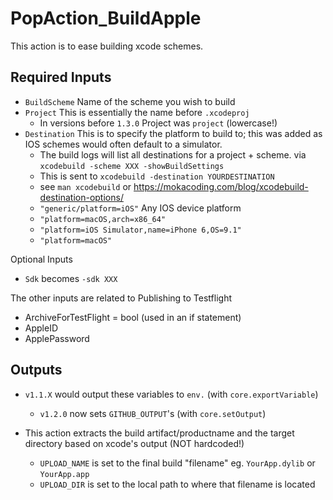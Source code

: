 PopAction_BuildApple
==========
This action is to ease building xcode schemes.

Required Inputs
--------------
- `BuildScheme` Name of the scheme you wish to build 
- `Project` This is essentially the name before `.xcodeproj`
	- In versions before `1.3.0` Project was `project` (lowercase!)
- `Destination` This is to specify the platform to build to; this was added as IOS schemes would often default to a simulator.
	- The build logs will list all destinations for a project + scheme. via `xcodebuild -scheme XXX -showBuildSettings`
	- This is sent to `xcodebuild -destination YOURDESTINATION`
	- see `man xcodebuild` or https://mokacoding.com/blog/xcodebuild-destination-options/
	- `"generic/platform=iOS"` Any IOS device platform
	- `"platform=macOS,arch=x86_64"`
	- `"platform=iOS Simulator,name=iPhone 6,OS=9.1"`
	- `"platform=macOS"`

Optional Inputs
- `Sdk` becomes `-sdk XXX`  

The other inputs are related to Publishing to Testflight
  - ArchiveForTestFlight = bool (used in an if statement)
  - AppleID
  - ApplePassword

Outputs
---------------
- `v1.1.X` would output these variables to `env.` (with `core.exportVariable`)
	- `v1.2.0` now sets `GITHUB_OUTPUT`'s (with `core.setOutput`)

- This action extracts the build artifact/productname and the target directory based on xcode's output (NOT hardcoded!) 
	- `UPLOAD_NAME` is set to the final build "filename" eg. `YourApp.dylib` or `YourApp.app`
	- `UPLOAD_DIR` is set to the local path to where that filename is located

